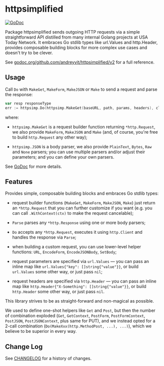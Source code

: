 # httpsimplified

[![GoDoc](https://godoc.org/github.com/andreyvit/httpsimplified/v2?status.svg)](https://godoc.org/github.com/andreyvit/httpsimplified/v2)

Package httpsimplified sends outgoing HTTP requests via a simple straightforward API distilled from many internal Golang projects at USA Today Network. It embraces Go stdlib types like url.Values and http.Header, provides composable building blocks for more complex use cases and doesn't try to be clever.

See [godoc.org/github.com/andreyvit/httpsimplified/v2](https://godoc.org/github.com/andreyvit/httpsimplified/v2) for a full reference.


Usage
-----

Call `Do` with `MakeGet`, `MakeForm`, `MakeJSON` or `Make` to send a request and parse the response:

```go
var resp responseType
err := httpsimp.Do(httpsimp.MakeGet(baseURL, path, params, headers), client, httpsimp.JSON(&resp))
```

where:

* `httpsimp.MakeGet` is a request builder function returning `*http.Request`, we also provide `MakeForm`, `MakeJSON` and `Make` (and, of course, you're free to build `http.Request` any other way);

* `httpsimp.JSON` is a body parser, we also provide `PlainText`, `Bytes`, `Raw` and `None` parsers; you can use multiple parsers and/or adjust their parameters; and you can define your own parsers.

See [GoDoc](https://godoc.org/github.com/andreyvit/httpsimplified/v2) for more details.


Features
--------

Provides simple, composable building blocks and embraces Go stdlib types:

* request builder functions (`MakeGet`, `MakeForm`, `MakeJSON`, `Make`) just return an `*http.Request` that you can further customize if you want (e.g. you can call `.WithContext(ctx)` to make the request cancelable);

* `Parse` parses any `*http.Response` using one or more body parsers;

* `Do` accepts any `*http.Request`, executes it using `http.Client` and handles the response via `Parse`;

* when building a custom request, you can use lower-level helper functions: `URL`, `EncodeForm`, `EncodeJSONBody`, `SetBody`;

* request parameters are specified via `url.Values` — you can pass an inline map like `url.Values{"key": []string{"value"}}`, or build `url.Values` some other way, or just pass `nil`;

* request headers are specified via `http.Header` — you can pass an inline map like `http.Header{"X-Something": []string{"value"}}`, or build `http.Header` some other way, or just pass `nil`.

This library strives to be as straight-forward and non-magical as possible.

We used to define one-shot helpers like `Get` and `Post`, but then the number of combination exploded (`Get`, `GetContext`, `PostForm`, `PostFormContext`, `PostJSON`, `PostJSONContext`, plus same for PUT), and we instead opted for a 2-call combination (`Do(MakeXxx(http.MethodPost, ...), ...)`), which we believe to be superior in every way.


Change Log
----------

See [CHANGELOG](../CHANGELOG.md) for a history of changes.
